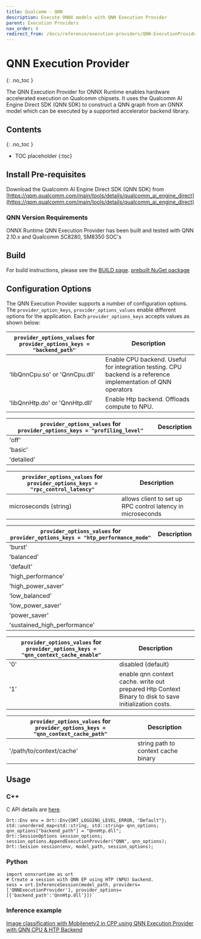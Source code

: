 ```yaml
---
title: Qualcomm - QNN
description: Execute ONNX models with QNN Execution Provider 
parent: Execution Providers
nav_order: 6
redirect_from: /docs/reference/execution-providers/QNN-ExecutionProvider
---
```


# QNN Execution Provider
{: .no_toc }

The QNN Execution Provider for ONNX Runtime enables hardware accelerated execution on Qualcomm chipsets. 
It uses the Qualcomm AI Engine Direct SDK (QNN SDK) to construct a QNN graph from an ONNX model which can 
be executed by a supported accelerator backend library.


## Contents
{: .no_toc }

* TOC placeholder
{:toc}

## Install Pre-requisites

Download the Qualcomm AI Engine Direct SDK (QNN SDK) from [https://qpm.qualcomm.com/main/tools/details/qualcomm_ai_engine_direct](https://qpm.qualcomm.com/main/tools/details/qualcomm_ai_engine_direct)

### QNN Version Requirements

ONNX Runtime QNN Execution Provider has been built and tested with QNN 2.10.x and Qualcomm SC8280, SM8350 SOC's

## Build
For build instructions, please see the [BUILD page](../build/eps.md#qnn).
[prebuilt NuGet package](https://www.nuget.org/packages/Microsoft.ML.OnnxRuntime.QNN)

## Configuration Options
The QNN Execution Provider supports a number of configuration options. The `provider_option_keys`, `provider_options_values` enable different options for the application. Each `provider_options_keys` accepts values as shown below:

|`provider_options_values` for `provider_options_keys = "backend_path"`|Description|
|---|-----|
|'libQnnCpu.so' or 'QnnCpu.dll'|Enable CPU backend. Useful for integration testing. CPU backend is a reference implementation of QNN operators|
|'libQnnHtp.do' or 'QnnHtp.dll'|Enable Htp backend. Offloads compute to NPU.|

|`provider_options_values` for `provider_options_keys = "profiling_level"`|Description|
|---|---|
|'off'||
|'basic'||
|'detailed'||

|`provider_options_values` for `provider_options_keys = "rpc_control_latency"`|Description|
|---|---|
|microseconds (string)|allows client to set up RPC control latency in microseconds|

|`provider_options_values` for `provider_options_keys = "htp_performance_mode"`|Description|
|---|---|
|'burst'||
|'balanced'||
|'default'||
|'high_performance'||
|'high_power_saver'||
|'low_balanced'||
|'low_power_saver'||
|'power_saver'||
|'sustained_high_performance'||


|`provider_options_values` for `provider_options_keys = "qnn_context_cache_enable"`|Description|
|---|---|
|'0'|disabled (default)|
|'1'|enable qnn context cache. write out prepared Htp Context Binary to disk to save initialization costs.|


|`provider_options_values` for `provider_options_keys = "qnn_context_cache_path"`|Description|
|---|---|
|'/path/to/context/cache'|string path to context cache binary|


## Usage
### C++
C API details are [here](../get-started/with-c.md).
```
Ort::Env env = Ort::Env{ORT_LOGGING_LEVEL_ERROR, "Default"};
std::unordered_map<std::string, std::string> qnn_options;
qnn_options["backend_path"] = "QnnHtp.dll";
Ort::SessionOptions session_options;
session_options.AppendExecutionProvider("QNN", qnn_options);
Ort::Session session(env, model_path, session_options);
```
### Python
```
import onnxruntime as ort
# Create a session with QNN EP using HTP (NPU) backend.
sess = ort.InferenceSession(model_path, providers=['QNNExecutionProvider'], provider_options=[{'backend_path':'QnnHtp.dll'}])`
```

### Inference example

[Image classification with Mobilenetv2 in CPP using QNN Execution Provider with QNN CPU & HTP Backend](https://github.com/microsoft/onnxruntime-inference-examples/tree/main/c_cxx/QNN_EP)
